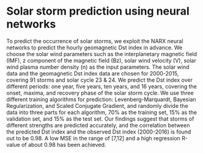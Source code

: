 # Solar storm prediction using neural networks

To predict the occurrence of solar storms, we exploit the NARX neural networks to predict the hourly geomagnetic Dst index in advance. We choose the solar wind parameters such as the interplanetary magnetic field (IMF), z component of the magnetic field (Bz), solar wind velocity (V), solar wind plasma number density (n) as the input parameters. The solar wind data and the geomagnetic Dst index data are chosen for 2000-2015, covering 91 storms and solar cycle 23 & 24. We predict the Dst index over different periods: one year, five years, ten years, and 16 years, covering the onset, maxima, and recovery phase of the solar storm cycle. We use three different training algorithms for prediction: Levenberg-Marquardt, Bayesian Regularization, and Scaled Conjugate Gradient, and randomly divide the data into three parts for each algorithm, 70% as the training set, 15% as the validation set, and 15% as the test set. Our findings suggest that storms of different strengths are predicted accurately, and the correlation between the predicted Dst index and the observed Dst index (2000-2016) is found out to be 0.98. A low MSE in the range of [7,12] and a high regression R-value of about 0.98 has been achieved.
